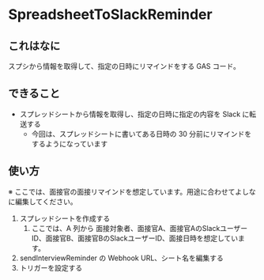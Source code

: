 # SpreadsheetToSlackReminder

## これはなに

スプシから情報を取得して、指定の日時にリマインドをする GAS コード。

## できること

* スプレッドシートから情報を取得し、指定の日時に指定の内容を Slack に転送する
  * 今回は、スプレッドシートに書いてある日時の 30 分前にリマインドをするようになっています

## 使い方

※ ここでは、面接官の面接リマインドを想定しています。用途に合わせてよしなに編集してください。

1. スプレッドシートを作成する
    1. ここでは、A 列から 面接対象者、面接官A、面接官AのSlackユーザーID、面接官B、面接官BのSlackユーザーID、面接日時を想定しています。
2. sendInterviewReminder の Webhook URL、シート名を編集する
3. トリガーを設定する
